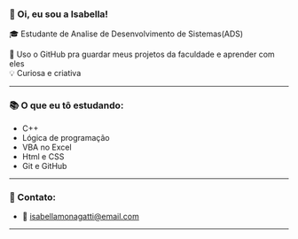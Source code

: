 ### 👋 Oi, eu sou a Isabella!

🎓 Estudante de Analise de Desenvolvimento de Sistemas(ADS)

📁 Uso o GitHub pra guardar meus projetos da faculdade e aprender com eles  
💡 Curiosa e criativa  

---

### 📚 O que eu tô estudando:
- C++
- Lógica de programação
- VBA no Excel
- Html e CSS
- Git e GitHub
---

### 💌 Contato:
- 📧 isabellamonagatti@email.com 

---
